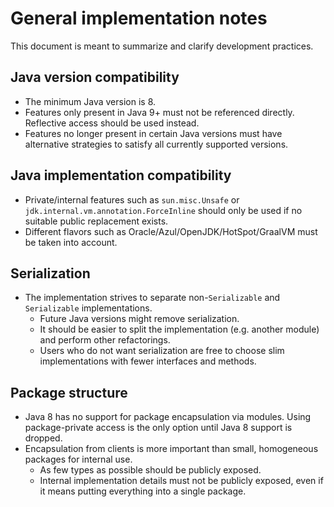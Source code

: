 # General implementation notes

This document is meant to summarize and clarify development practices.

## Java version compatibility

* The minimum Java version is 8.
* Features only present in Java 9+ must not be referenced directly. Reflective access should be
  used instead.
* Features no longer present in certain Java versions must have alternative strategies to satisfy
  all currently supported versions.

## Java implementation compatibility

* Private/internal features such as `sun.misc.Unsafe` or `jdk.internal.vm.annotation.ForceInline`
  should only be used if no suitable public replacement exists.
* Different flavors such as Oracle/Azul/OpenJDK/HotSpot/GraalVM must be taken into account.

## Serialization

* The implementation strives to separate non-`Serializable` and `Serializable` implementations.
	* Future Java versions might remove serialization.
	* It should be easier to split the implementation (e.g. another module) and perform other
	  refactorings.
	* Users who do not want serialization are free to choose slim implementations with fewer
	  interfaces and methods.

## Package structure

* Java 8 has no support for package encapsulation via modules. Using package-private access is the
  only option until Java 8 support is dropped.
* Encapsulation from clients is more important than small, homogeneous packages for internal use.
	* As few types as possible should be publicly exposed.
	* Internal implementation details must not be publicly exposed, even if it means putting
	  everything into a single package.
